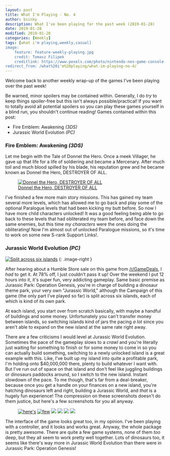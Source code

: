 ```yaml
---
layout: post
title: What I'm Playing - No. 4
author: bsinky
description: What I've been playing for the past week (2019-01-28)
date: 2019-01-28
modified: 2019-01-28
categories: [Weekly]
tags: [what i'm playing,weekly,casual]
image:
    feature: feature-weekly-playing.jpg
    credit: Tomasz Filipek
    creditlink: https://www.pexels.com/photo/nintendo-nes-game-console-set-1637438/
redirect_from: /what%20i'm%20playing/what-im-playing-no-4/
---
```


Welcome back to another weekly wrap-up of the games I've been playing over the past week!

Be warned, minor spoilers may be contained within. Generally, I do *try* to keep things spoiler-free but this isn't always possible/practical! If you want to totally avoid all potential spoilers so you can play these games yourself in a blind run, you shouldn't continue reading! Games contained within this post:

 - Fire Emblem: Awakening *(3DS)*
 - Jurassic World Evolution *(PC)*

<!--more-->

### Fire Emblem: Awakening *(3DS)*

Let me begin with the Tale of Donnel the Hero. Once a meek Villager, he gave up
that life for a life of soldiering and became a Mercenary. After much toil and much blood
spilled by his blade, his reputation grew and he became known as Donnel the
Hero, DESTROYER OF ALL.

<figure class="half center">
    <a href="https://i.imgur.com/bOJFbU5.png"><img src="https://i.imgur.com/bOJFbU5m.png" alt="Donnel the Hero, DESTROYER OF ALL"/>
    <figcaption>Donnel the Hero, DESTROYER OF ALL</figcaption></a>
</figure>

I've finished a few more main story missions. This has gained my team several
more levels, which has allowed me to go back and play some of the optional
Paralogue levels that had been kicking my butt before. So now I have more child
characters unlocked! It was a good feeling being able to go back to these levels
that had obliterated my team before, and face down the same enemies, but this
time *my characters* were the ones doing the obliterating! Now I'm almost out of
unlocked Paralogue missions, so it's time to work on some new S-rank Support
Links!.

### Jurassic World Evolution *(PC)*

[![Split across six islands](https://i.imgur.com/SObkGl0m.jpg)](https://i.imgur.com/SObkGl0.jpg)
{: .image-right }

After hearing about a Humble Store sale on this game
from [/r/GameDeals](https://www.reddit.com/r/GameDeals/), I *had* to get it. At
78% off, I just couldn't pass it up! Over the weekend I put 12 hours into it,
it's super fun, very addicting gameplay. Same basic premise as Jurassic Park:
Operation Genesis, you're in charge of building a dinosaur theme park, your very
own "Jurassic World," although the Campaign of this game (the only part I've
played so far) is split across six islands, each of which is kind of its own
park.

At each island, you start over from scratch basically, with maybe a handful of
buildings and some money. Unfortunately you can't transfer money between
islands, so switching islands kind of jars the pacing *a lot* since you aren't
able to expand on the new island at the same rate right away.

There are a few criticisms I would level at Jurassic World Evolution. Sometimes
the pace of the gameplay slows to a *crawl* and you're literally just waiting
for something to finish or for some money to come in so you can actually build
something, switching to a newly unlocked island is a great example with this.
Like, I've built up my island into quite a profitable park, I'm holding onto
$40,000,000 there, plenty to build whatever I want with. But I've run out of
space on that island and don't feel like juggling buildings or dinosaurs
paddocks around, so I switch to the new island. Instant slowdown of the pace. To
me though, that's far from a deal-breaker, because once you get a handle on your
finances on a new island, you're hatching dinosaurs left and right, building a
Jurassic World, and *that* is a hugely fun experience! The compression on these
screenshots doesn't do them justice, but here's a few screenshots for you all
anyway.

<figure class="third center">
    <a href="https://i.imgur.com/mQNZb4g.jpg"><img src="https://i.imgur.com/mQNZb4gm.jpg" alt="here's"/></a>
    <a href="https://i.imgur.com/EOQcBC9.jpg"><img src="https://i.imgur.com/EOQcBC9m.jpg" alt="few"/></a>
    <a href="https://i.imgur.com/uednjh6.jpg"><img src="https://i.imgur.com/uednjh6m.jpg"/></a>
    <a href="https://i.imgur.com/he6xPKW.jpg"><img src="https://i.imgur.com/he6xPKWm.jpg"/></a>
    <a href="https://i.imgur.com/UIXkYAb.jpg"><img src="https://i.imgur.com/UIXkYAbm.jpg"/></a>
    <a href="https://i.imgur.com/jm6kCBC.jpg"><img src="https://i.imgur.com/jm6kCBCm.jpg"/></a>
</figure>

The interface of the game looks great too, in my opinion. I've been playing with a controller, and it looks and works great. Anyway, the whole package is pretty awesome. There are quite a few game systems, none of them *too* deep, but they all seem to work pretty well together. Lots of dinosaurs too, it seems like there's way more in Jurassic World Evolution than there were in Jurassic Park: Operation Genesis!

